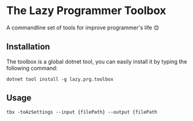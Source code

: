 # The Lazy Programmer Toolbox
A commandline set of tools for improve programmer's life 😊

## Installation
The toolbox is a global dotnet tool, you can easily install it by typing the following command:

`dotnet tool install -g lazy.prg.toolbox`

## Usage

`tbx -toAzSettings --input {filePath} --output {filePath`
